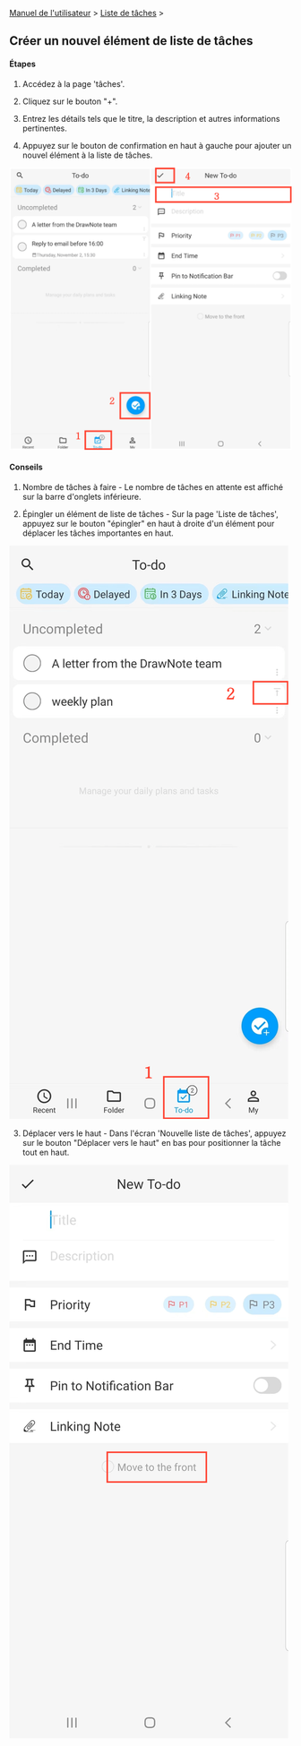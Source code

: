 [Manuel de l'utilisateur](/dragonnest/drawnote/manual/fr) > [Liste de tâches](/dragonnest/drawnote/manual/en/to_do) >

Créer un nouvel élément de liste de tâches
---
#### Étapes

1. Accédez à la page 'tâches'.

2. Cliquez sur le bouton "+".

3. Entrez les détails tels que le titre, la description et autres informations pertinentes.

4. Appuyez sur le bouton de confirmation en haut à gauche pour ajouter un nouvel élément à la liste de tâches.

![](imgs/create_a_new_to_do1.png)

#### Conseils
1. Nombre de tâches à faire - Le nombre de tâches en attente est affiché sur la barre d'onglets inférieure.

2. Épingler un élément de liste de tâches - Sur la page 'Liste de tâches', appuyez sur le bouton "épingler" en haut à droite d'un élément pour déplacer les tâches importantes en haut.

![](imgs/create_a_new_to_do2.png)

3. Déplacer vers le haut - Dans l'écran 'Nouvelle liste de tâches', appuyez sur le bouton "Déplacer vers le haut" en bas pour positionner la tâche tout en haut.

![](imgs/create_a_new_to_do3.png)